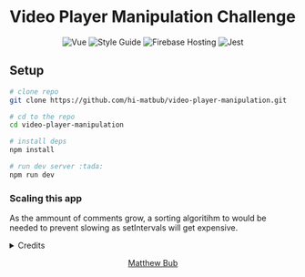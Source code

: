 # Video Player Manipulation Challenge

<p align="center">
  <img src="https://img.shields.io/badge/Framework-Vue-%2300AA74" alt="Vue" />
  <img src="https://img.shields.io/badge/Style%20Guide-Airbnb-%23FB5057" alt="Style Guide" />
  <img src="https://img.shields.io/badge/Hosting-Firebase-%23FFC932" alt="Firebase Hosting" />
  <img src="https://img.shields.io/badge/Tested%20with-Jest-%23BF1524" alt="Jest" />
</p>

## Setup

```bash
# clone repo
git clone https://github.com/hi-matbub/video-player-manipulation.git

# cd to the repo
cd video-player-manipulation 

# install deps
npm install

# run dev server :tada:
npm run dev
```

### Scaling this app
As the ammount of comments grow, a sorting algoritihm to would be needed to prevent slowing as setIntervals will get expensive. 

<details>
  <summary>Credits</summary>
  <ul>
    <li>
      Fake comments came from 
      <a href-"http://commments.com/">
        http://commments.com/
      </a>
    </li>
    <li>
      Icons came from 
      <a href-"https://www.flaticon.com/">
        https://www.flaticon.com/
      </a>
    </li>
  </ul>
</details>

<p align="center">
  <a href="hi-matbub.github.io" target="_blank">
    Matthew Bub
  </a>
</p>


